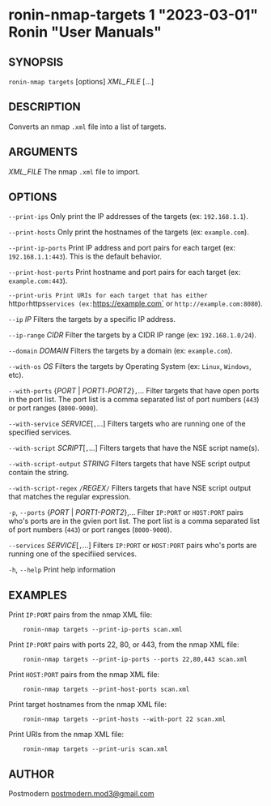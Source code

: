# ronin-nmap-targets 1 "2023-03-01" Ronin "User Manuals"

## SYNOPSIS

`ronin-nmap targets` [options] *XML_FILE* [...]

## DESCRIPTION

Converts an nmap `.xml` file into a list of targets.

## ARGUMENTS

*XML_FILE*
  The nmap `.xml` file to import.

## OPTIONS

`--print-ips`
  Only print the IP addresses of the targets (ex: `192.168.1.1`).

`--print-hosts`
  Only print the hostnames of the targets (ex: `example.com`).

`--print-ip-ports`
  Print IP address and port pairs for each target (ex: `192.168.1.1:443`).
  This is the default behavior.

`--print-host-ports`
  Print hostname and port pairs for each target (ex: `example.com:443`).

`--print-uris
  Print URIs for each target that has either `http` or `https` services
  (ex: `https://example.com` or `http://example.com:8080`).

`--ip` *IP*
  Filters the targets by a specific IP address.

`--ip-range` *CIDR*
  Filter the targets by a CIDR IP range (ex: `192.168.1.0/24`).

`--domain` *DOMAIN*
  Filters the targets by a domain (ex: `example.com`).

`--with-os` *OS*
  Filters the targets by Operating System (ex: `Linux`, `Windows`, etc).

`--with-ports` {*PORT* \| *PORT1*`-`*PORT2*}`,`...
  Filter targets that have open ports in the port list.
  The port list is a comma separated list of port numbers (`443`) or port
  ranges (`8000-9000`).

`--with-service` *SERVICE*[`,`...]
  Filters targets who are running one of the specified services.

`--with-script` *SCRIPT*[`,`...]
  Filters targets that have the NSE script name(s).

`--with-script-output` *STRING*
  Filters targets that have NSE script output contain the string.

`--with-script-regex` `/`*REGEX*`/`
  Filters targets that have NSE script output that matches the regular
  expression.

`-p`, `--ports` {*PORT* | *PORT1-PORT2*},...
  Filter `IP:PORT` or `HOST:PORT` pairs who's ports are in the gvien port list.
  The port list is a comma separated list of port numbers (`443`) or port
  ranges (`8000-9000`).

`--services` *SERVICE*[`,`...]
  Filters `IP:PORT` or `HOST:PORT` pairs who's ports are running one of the
  specifiied services.

`-h`, `--help`
  Print help information

## EXAMPLES

Print `IP:PORT` pairs from the nmap XML file:

        ronin-nmap targets --print-ip-ports scan.xml

Print `IP:PORT` pairs with ports 22, 80, or 443, from the nmap XML file:

        ronin-nmap targets --print-ip-ports --ports 22,80,443 scan.xml

Print `HOST:PORT` pairs from the nmap XML file:

        ronin-nmap targets --print-host-ports scan.xml

Print target hostnames from the nmap XML file:

        ronin-nmap targets --print-hosts --with-port 22 scan.xml

Print URIs from the nmap XML file:

        ronin-nmap targets --print-uris scan.xml

## AUTHOR

Postmodern <postmodern.mod3@gmail.com>

